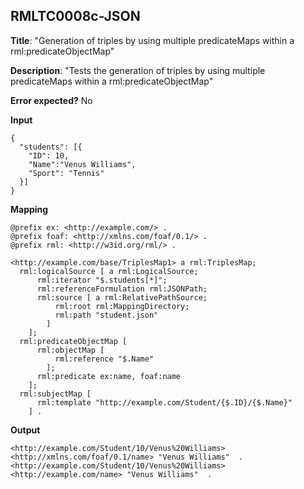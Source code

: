 ## RMLTC0008c-JSON

**Title**: "Generation of triples by using multiple predicateMaps within a rml:predicateObjectMap"

**Description**: "Tests the generation of triples by using multiple predicateMaps within a rml:predicateObjectMap"

**Error expected?** No

**Input**
```
{
  "students": [{
    "ID": 10,
    "Name":"Venus Williams",
    "Sport": "Tennis"
  }]
}

```

**Mapping**
```
@prefix ex: <http://example.com/> .
@prefix foaf: <http://xmlns.com/foaf/0.1/> .
@prefix rml: <http://w3id.org/rml/> .

<http://example.com/base/TriplesMap1> a rml:TriplesMap;
  rml:logicalSource [ a rml:LogicalSource;
      rml:iterator "$.students[*]";
      rml:referenceFormulation rml:JSONPath;
      rml:source [ a rml:RelativePathSource;
          rml:root rml:MappingDirectory;
          rml:path "student.json"
        ]
    ];
  rml:predicateObjectMap [
      rml:objectMap [
          rml:reference "$.Name"
        ];
      rml:predicate ex:name, foaf:name
    ];
  rml:subjectMap [
      rml:template "http://example.com/Student/{$.ID}/{$.Name}"
    ] .

```

**Output**
```
<http://example.com/Student/10/Venus%20Williams> <http://xmlns.com/foaf/0.1/name> "Venus Williams"  .
<http://example.com/Student/10/Venus%20Williams> <http://example.com/name> "Venus Williams"  .


```

